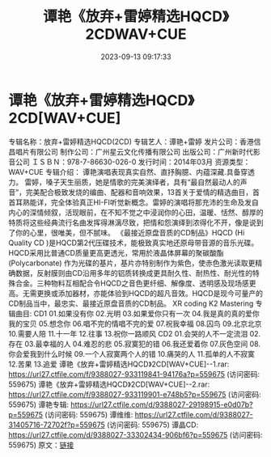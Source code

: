 ﻿---
title: 谭艳《放弃+雷婷精选HQCD》2CDWAV+CUE
date: 2023-09-13 09:17:33
categories: WAV车载音乐、镜像
tags: 华语中文
---
# 谭艳《放弃+雷婷精选HQCD》2CD[WAV+CUE]

专辑名称：放弃+雷婷精选HQCD(2CD)
专辑艺人：谭艳+雷婷
发片公司：香港信昌唱片有限公司
制作公司：广州星云文化传播有限公司
出版公司：广州新时代影音公司
ＩＳＢＮ：978-7-86630-026-0
发行时间：2014年03月
资源类型：WAV+CUE
专辑介绍：
谭艳演唱表现真实自然、直抒胸臆、内蕴深藏.具备穿透力。
雷婷，嗓子天生丽质，她是情歌的完美演绎者，具有“最自然最动人的声音”，完美配合极致发烧的编曲、配器和音响效果，13首关于爱情的精选曲目，首首耳熟能详，完全体验真正HI-FI听觉新概念。雷婷的演唱将那充沛的生命及发自内心的深情倾叙，活现眼前，在不知不觉之中浸润你的心田，温暖、恬然、醇厚的特质将这些经典流行名曲发挥得淋漓尽致，把情和怨演绎到浓得化不开，像是说到了你的心里，很唯美，但不腻味。
《最接近原盘音质的CD制品》HQCD (Hi Quality CD
)是HQCD第2代压碟技术，能极致真实地还原母带音源的音乐光碟。
HQCD采用比普通CD质量更高更透光，常用於液晶体屏幕的聚碳酸酯(Polycarbonate)
作为光碟的基片，基片亦特别制作为紫色，使赤色激光读取更精确数据，反射膜则由CD沿用多年的铝质转换成更具耐久性、耐热性、耐光性的特殊合金。三种物料互相配合令HQCD之音色更纤细、解像度、透明感及现场感更高。无需更换或添加器材，亦能体验到HQCD的超凡音效。HQCD是现今可量产的CD制品当中，最忠实、最接近原盘音质的CD制品。
XR coding K2 Mastering
专辑曲目:
CD1
01.如果没有你
02.光明
03.如果爱你只有一次
04.我是真的真的爱你我的宝贝
05.想念你
06.唱不完的情唱不完的爱
07.祝我幸福
08.囚鸟
09.北京北京
10.需要人陪
11.十一年
12.往事
13.祝你一路顺风
CD2
01.会哭的人不一定流泪
02.存在
03.最幸福的人
04.难忍的悲
05.寂寞犯的错
06.我还爱着你
07.灰色空间
08.你会爱我到什么时候
09.一个人寂寞两个人的错
10.痛哭的人
11.孤单的人不寂寞
12.苦果
13.追爱
谭艳《放弃+雷婷精选HQCD》2CD[WAV+CUE]--1.rar: https://url27.ctfile.com/f/9388027-933119841-94176a?p=559675
(访问密码: 559675)
谭艳《放弃+雷婷精选HQCD》2CD[WAV+CUE]--2.rar: https://url27.ctfile.com/f/9388027-933119901-e748b5?p=559675
(访问密码: 559675)
谭艳专辑: https://url27.ctfile.com/d/9388027-29198915-e0d07b?p=559675
(访问密码: 559675)
谭维维: https://url27.ctfile.com/d/9388027-31405716-72702f?p=559675
(访问密码: 559675)
谭晶CD: https://url27.ctfile.com/d/9388027-33302434-906bf6?p=559675
(访问密码: 559675)
原文：[链接](https://blog.sina.com.cn/s/blog_1647c7e76010313fj.html)
